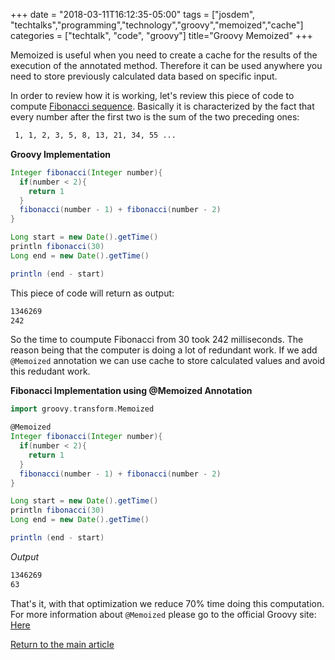+++
date = "2018-03-11T16:12:35-05:00"
tags = ["josdem", "techtalks","programming","technology","groovy","memoized","cache"]
categories = ["techtalk", "code", "groovy"]
title="Groovy Memoized"
+++

Memoized is useful when you need to create a cache for the results of the execution of the annotated method. Therefore it can be used anywhere you need to store previously calculated data based on specific input.

In order to review how it is working, let's review this piece of code to compute [Fibonacci sequence](https://en.wikipedia.org/wiki/Fibonacci_number). Basically it is characterized by the fact that every number after the first two is the sum of the two preceding ones:

```bash
 1, 1, 2, 3, 5, 8, 13, 21, 34, 55 ...
```

**Groovy Implementation**

```groovy
Integer fibonacci(Integer number){
  if(number < 2){
    return 1
  }
  fibonacci(number - 1) + fibonacci(number - 2)
}

Long start = new Date().getTime()
println fibonacci(30)
Long end = new Date().getTime()

println (end - start)
```

This piece of code will return as output:

```bash
1346269
242
```

So the time to coumpute Fibonacci from 30 took 242 milliseconds. The reason being that the computer is doing a lot of redundant work. If we add `@Memoized` annotation we can use cache to store calculated values and avoid this redudant work.

**Fibonacci Implementation using @Memoized Annotation**

```groovy
import groovy.transform.Memoized

@Memoized
Integer fibonacci(Integer number){
  if(number < 2){
    return 1
  }
  fibonacci(number - 1) + fibonacci(number - 2)
}

Long start = new Date().getTime()
println fibonacci(30)
Long end = new Date().getTime()

println (end - start)
```

*Output*

```bash
1346269
63
```

That's it, with that optimization we reduce 70% time doing this computation. For more information about `@Memoized` please go to the official Groovy site: [Here](http://docs.groovy-lang.org/2.4.9/html/gapi/groovy/transform/Memoized.html)

[Return to the main article](/techtalk/groovy)
